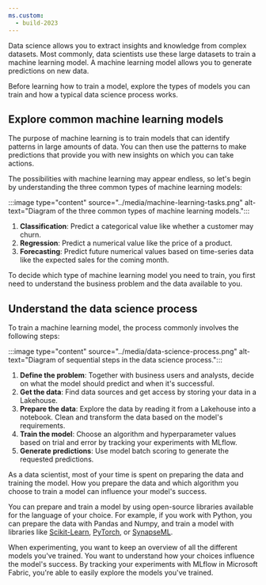 ```yaml
---
ms.custom:
  - build-2023
---
```

Data science allows you to extract insights and knowledge from complex datasets. Most commonly, data scientists use these large datasets to train a machine learning model. A machine learning model allows you to generate predictions on new data. 

Before learning how to train a model, explore the types of models you can train and how a typical data science process works.

## Explore common machine learning models

The purpose of machine learning is to train models that can identify patterns in large amounts of data. You can then use the patterns to make predictions that provide you with new insights on which you can take actions. 

The possibilities with machine learning may appear endless, so let's begin by understanding the three common types of machine learning models:

:::image type="content" source="../media/machine-learning-tasks.png" alt-text="Diagram of the three common types of machine learning models.":::

1. **Classification**: Predict a categorical value like whether a customer may churn.
1. **Regression**: Predict a numerical value like the price of a product.
1. **Forecasting**: Predict future numerical values based on time-series data like the expected sales for the coming month.

To decide which type of machine learning model you need to train, you first need to understand the business problem and the data available to you. 

## Understand the data science process

To train a machine learning model, the process commonly involves the following steps:

:::image type="content" source="../media/data-science-process.png" alt-text="Diagram of sequential steps in the data science process.":::

1. **Define the problem**: Together with business users and analysts, decide on what the model should predict and when it's successful.
1. **Get the data**: Find data sources and get access by storing your data in a Lakehouse.
1. **Prepare the data**: Explore the data by reading it from a Lakehouse into a notebook. Clean and transform the data based on the model's requirements.
1. **Train the model**: Choose an algorithm and hyperparameter values based on trial and error by tracking your experiments with MLflow.
1. **Generate predictions**: Use model batch scoring to generate the requested predictions.

As a data scientist, most of your time is spent on preparing the data and training the model. How you prepare the data and which algorithm you choose to train a model can influence your model's success. 

You can prepare and train a model by using open-source libraries available for the language of your choice. For example, if you work with Python, you can prepare the data with Pandas and Numpy, and train a model with libraries like [Scikit-Learn](https://scikit-learn.org/stable/?azure-portal=true), [PyTorch](https://pytorch.org/?azure-portal=true), or [SynapseML](https://microsoft.github.io/SynapseML/?azure-portal=true).

When experimenting, you want to keep an overview of all the different models you've trained. You want to understand how your choices influence the model's success. By tracking your experiments with MLflow in Microsoft Fabric, you're able to easily explore the models you've trained. 
